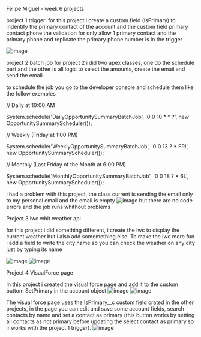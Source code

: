 Felipe Miguel - week 6 projects


project 1 trigger:
for this project i create a custom field (IsPrimary) to indentify the primary contact of the account and the custom field primary contact phone
the validation for only allow 1 primery contact and the primary phone and replicate the primary phone number is in the trigger

![image](https://github.com/felipeMiguel1/osf--week-6---felipe-miguel/assets/116683605/2fe79fb5-9981-4d43-8c12-b54f36510b64)

project 2 batch job
for project 2 i did two apex classes, one do the schedule part and the other is all logic to select the amounts, create the email and send the email.  

to schedule the job you go to the developer console and schedule them like the follow exemples

// Daily at 10:00 AM

System.schedule('DailyOpportunitySummaryBatchJob', '0 0 10 * * ?', new OpportunitySummaryScheduler());

// Weekly (Friday at 1:00 PM)

System.schedule('WeeklyOpportunitySummaryBatchJob', '0 0 13 ? * FRI', new OpportunitySummaryScheduler());

// Monthly (Last Friday of the Month at 6:00 PM)

System.schedule('MonthlyOpportunitySummaryBatchJob', '0 0 18 ? * 6L', new OpportunitySummaryScheduler());



i had a problem with this project, the class current is sending the email only to my personal email and the email is empty
![image](https://github.com/felipeMiguel1/osf--week-6---felipe-miguel/assets/116683605/eeba0c6b-ef56-4e61-9b00-7df1cbdbe838)
but there are no code errors and the job runs whithout problems


Project 3 lwc whit weather api

for this project i did something different, i create the lwc to display the current weather but i also add somemething else. To make the lwc more fun i add a field to write the city name so you can check the weather on any city just by typing its name


![image](https://github.com/felipeMiguel1/osf--week-6---felipe-miguel/assets/116683605/27c10f31-5653-4217-9bfe-5c728f7dd9f2)
![image](https://github.com/felipeMiguel1/osf--week-6---felipe-miguel/assets/116683605/12a2caa7-ae6b-4767-be3f-dced041208e7)


Project 4 VisualForce page

In this project i created the visual force page and add it to the custom buttom SetPrimary in the account object
![image](https://github.com/felipeMiguel1/osf--week-6---felipe-miguel/assets/116683605/f8ba99eb-a7d2-4400-b67b-3b1ff389c298)
![image](https://github.com/felipeMiguel1/osf--week-6---felipe-miguel/assets/116683605/18a4892c-800e-4529-af19-0be19901a442)

The visual force page uses the IsPrimary__c custom field crated in the other projects, in the page you can edit and save some account fields, search contacts by name and set a contact as primary (this button works by setting all contacts as not primary before updating the select contact as primary so ir works with the project 1 trigger).
![image](https://github.com/felipeMiguel1/osf--week-6---felipe-miguel/assets/116683605/60a898b5-207e-4939-84c2-c7e857566236)

